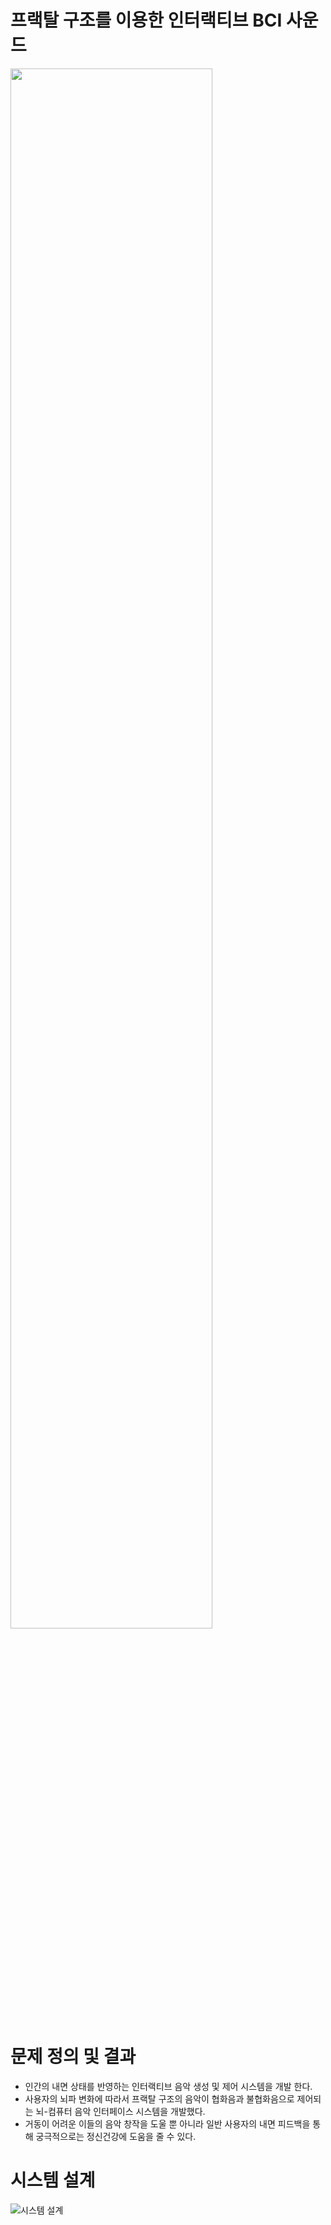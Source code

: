 # 프랙탈 구조를 이용한 인터랙티브 BCI 사운드
<image width = "80%" src ="https://user-images.githubusercontent.com/117165485/223365115-615e63e7-52c3-4a56-b4b8-b846b3e5e676.jpg"/>

# 문제 정의 및 결과
- 인간의 내면 상태를 반영하는 인터랙티브 음악 생성 및 제어 시스템을 개발 한다.
- 사용자의 뇌파 변화에 따라서 프랙탈 구조의 음악이 협화음과 불협화음으로 제어되는 뇌-컴퓨터 음악 인터페이스 시스템을 개발했다. 
- 거동이 어려운 이들의 음악 창작을 도울 뿐 아니라 일반 사용자의 내면 피드백을 통해 궁극적으로는 정신건강에 도움을 줄 수 있다.

# 시스템 설계 
<img alt="시스템 설계" src="https://user-images.githubusercontent.com/117165485/223365933-11a90364-d439-41c1-bcb5-dd6e069fef55.png">

